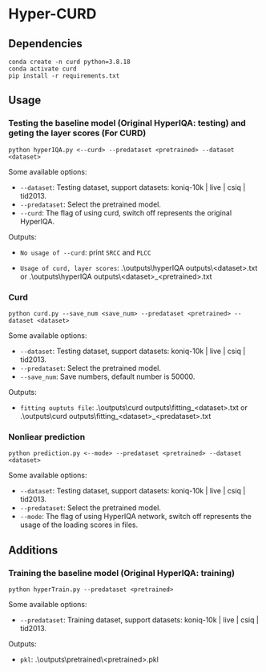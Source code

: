 # Hyper-CURD

## Dependencies

```
conda create -n curd python=3.8.18
conda activate curd
pip install -r requirements.txt
```

## Usage
### Testing the baseline model (Original HyperIQA: testing) and geting the layer scores (For CURD)

```
python hyperIQA.py <--curd> --predataset <pretrained> --dataset <dataset>
```

Some available options:
* `--dataset`: Testing dataset, support datasets:  koniq-10k | live | csiq | tid2013.
* `--predataset`: Select the pretrained model.
* `--curd`: The flag of using curd, switch off represents the original HyperIQA.


Outputs:
* `No usage of --curd`: print `SRCC` and `PLCC`

* `Usage of curd, layer scores`: .\outputs\hyperIQA outputs\\\<dataset>.txt or .\outputs\hyperIQA outputs\\\<dataset>_\<pretrained>.txt

### Curd

```
python curd.py --save_num <save_num> --predataset <pretrained> --dataset <dataset> 
```

Some available options:
* `--dataset`: Testing dataset, support datasets:  koniq-10k | live | csiq | tid2013.
* `--predataset`: Select the pretrained model.
* `--save_num`: Save numbers, default number is 50000.

Outputs:
* `fitting ouptuts file`: .\outputs\curd outputs\fitting\_\<dataset>.txt or .\outputs\curd outputs\fitting\_\<dataset>\_\<predataset>.txt

### Nonliear prediction

```
python prediction.py <--mode> --predataset <pretrained> --dataset <dataset>
```

Some available options:
* `--dataset`: Testing dataset, support datasets:  koniq-10k | live | csiq | tid2013.
* `--predataset`: Select the pretrained model.
* `--mode`: The flag of using HyperIQA network, switch off represents the usage of the loading scores in files.



## Additions

### Training the baseline model (Original HyperIQA: training)

```
python hyperTrain.py --predataset <pretrained>
```

Some available options:
* `--predataset`: Training dataset, support datasets: koniq-10k | live | csiq | tid2013.

Outputs:
* `pkl`: .\outputs\pretrained\\\<pretrained>.pkl